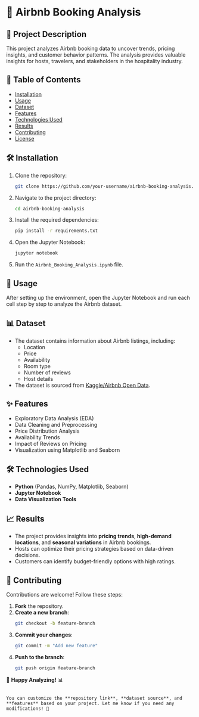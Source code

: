 
# 🏡 Airbnb Booking Analysis  

## 📖 Project Description  
This project analyzes Airbnb booking data to uncover trends, pricing insights, and customer behavior patterns. The analysis provides valuable insights for hosts, travelers, and stakeholders in the hospitality industry.  

## 📂 Table of Contents  
- [Installation](#installation)  
- [Usage](#usage)  
- [Dataset](#dataset)  
- [Features](#features)  
- [Technologies Used](#technologies-used)  
- [Results](#results)  
- [Contributing](#contributing)  
- [License](#license)  

## 🛠 Installation  

1. Clone the repository:  
   ```bash
   git clone https://github.com/your-username/airbnb-booking-analysis.git
   ```  
2. Navigate to the project directory:  
   ```bash
   cd airbnb-booking-analysis
   ```  
3. Install the required dependencies:  
   ```bash
   pip install -r requirements.txt
   ```  
4. Open the Jupyter Notebook:  
   ```bash
   jupyter notebook
   ```  
5. Run the `Airbnb_Booking_Analysis.ipynb` file.  

## 🚀 Usage  
After setting up the environment, open the Jupyter Notebook and run each cell step by step to analyze the Airbnb dataset.  

## 📊 Dataset  
- The dataset contains information about Airbnb listings, including:  
  - Location  
  - Price  
  - Availability  
  - Room type  
  - Number of reviews  
  - Host details  
- The dataset is sourced from [Kaggle/Airbnb Open Data](https://www.kaggle.com/datasets).  

## ✨ Features  
- Exploratory Data Analysis (EDA)  
- Data Cleaning and Preprocessing  
- Price Distribution Analysis  
- Availability Trends  
- Impact of Reviews on Pricing  
- Visualization using Matplotlib and Seaborn  

## 🛠 Technologies Used  
- **Python** (Pandas, NumPy, Matplotlib, Seaborn)  
- **Jupyter Notebook**  
- **Data Visualization Tools**  

## 📈 Results  
- The project provides insights into **pricing trends**, **high-demand locations**, and **seasonal variations** in Airbnb bookings.  
- Hosts can optimize their pricing strategies based on data-driven decisions.  
- Customers can identify budget-friendly options with high ratings.  

## 🤝 Contributing  
Contributions are welcome! Follow these steps:  
1. **Fork** the repository.  
2. **Create a new branch**:  
   ```bash
   git checkout -b feature-branch
   ```  
3. **Commit your changes**:  
   ```bash
   git commit -m "Add new feature"
   ```  
4. **Push to the branch**:  
   ```bash
   git push origin feature-branch
   ```  


🚀 **Happy Analyzing!** 📊  
```

You can customize the **repository link**, **dataset source**, and **features** based on your project. Let me know if you need any modifications! 🚀
